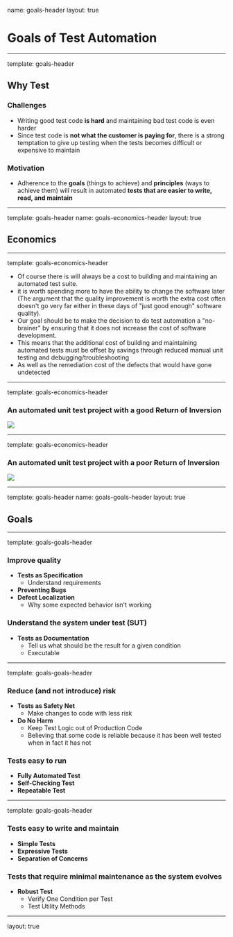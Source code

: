 name: goals-header
layout: true

# Goals of Test Automation

---
template: goals-header

## Why Test

### Challenges
* Writing good test code **is hard** and maintaining bad test code is even harder
* Since test code is **not what the customer is paying for**, there is a strong temptation to give up testing when the tests becomes difficult or expensive to maintain

### Motivation
* Adherence to the **goals** (things to achieve) and **principles** (ways to achieve them) will result in automated **tests that are easier to write, read, and maintain**

---
template: goals-header
name: goals-economics-header
layout: true

## Economics

---
template: goals-economics-header

* Of course there is will always be a cost to building and maintaining an automated test suite. 
* it is worth spending more to have the ability to change the software later
(The argument that the quality improvement is worth the extra cost often doesn't go very far either in these days of "just good enough" software quality).
* Our goal should be to make the decision to do test automation a "no-brainer" by ensuring that it does not increase the cost of software development. 
* This means that the additional cost of building and maintaining automated tests must be offset by savings through reduced manual unit testing and debugging/troubleshooting 
* As well as the remediation cost of the defects that would have gone undetected

---
template: goals-economics-header

### An automated unit test project with a good Return of Inversion
![](http://xunitpatterns.com/Economics-Good.gif)

---
template: goals-economics-header

### An automated unit test project with a poor Return of Inversion
![](http://xunitpatterns.com/Economics-Bad.gif)

---
template: goals-header
name: goals-goals-header
layout: true

## Goals

---
template: goals-goals-header

### Improve quality

* **Tests as Specification**
	* Understand requirements
* **Preventing Bugs**
* **Defect Localization**
	* Why some expected behavior isn't working

### Understand the system under test (SUT)

* **Tests as Documentation**
	* Tell us what should be the result for a given condition
	* Executable

---
template: goals-goals-header

### Reduce (and not introduce) risk

* **Tests as Safety Net**
	* Make changes to code with less risk
* **Do No Harm**
	* Keep Test Logic out of Production Code
	* Believing that some code is reliable because it has been well tested when in fact it has not

### Tests easy to run

* **Fully Automated Test**
* **Self-Checking Test**
* **Repeatable Test**

---
template: goals-goals-header

### Tests easy to write and maintain

* **Simple Tests**
* **Expressive Tests**
* **Separation of Concerns**

### Tests that require minimal maintenance as the system evolves

* **Robust Test**
	* Verify One Condition per Test
	* Test Utility Methods

---
layout: true